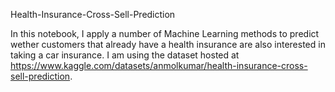 Health-Insurance-Cross-Sell-Prediction

In this notebook, I apply a number of Machine Learning methods to predict wether customers that already have a health insurance are also interested in taking a car insurance. I am using the dataset hosted at https://www.kaggle.com/datasets/anmolkumar/health-insurance-cross-sell-prediction. 



